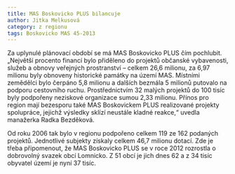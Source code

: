```yaml
---
title: MAS Boskovicko PLUS bilancuje
author: Jitka Melkusová
category: z regionu
tags: Boskovicko MAS 45-2013
---
```


Za uplynulé plánovací období se má MAS Boskovicko PLUS čím pochlubit. „Největší procento financí bylo přiděleno do projektů občanské vybavenosti, služeb a obnovy veřejných prostranství – celkem 26,6 milionu, za 6,97 milionu byly obnoveny historické památky na území MAS. Místními zemědělci bylo čerpáno 5,8 milionu a dalších bezmála 5 milionů putovalo na podporu cestovního ruchu. Prostřednictvím 32 malých projektů do 100 tisíc byly podpořeny neziskové organizace sumou 2,33 milionu. Přínos pro region mají bezesporu také MAS Boskovickem PLUS realizované projekty spolupráce, jejichž výsledky sklízí neustále kladné reakce,“ uvedla manažerka Radka Bezděková.

Od roku 2006 tak bylo v regionu podpořeno celkem 119 ze 162 podaných projektů. Jednotlivé subjekty získaly celkem 46,7 milionu dotací. Zde je třeba připomenout, že MAS Boskovicko PLUS se v roce 2012 rozrostla o dobrovolný svazek obcí Lomnicko. Z 51 obcí je jich dnes 62 a z 34 tisíc obyvatel území je nyní 37 tisíc.